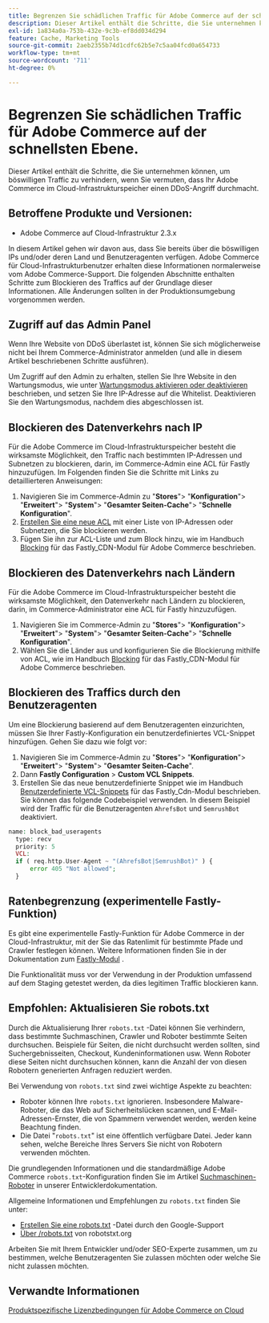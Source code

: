 ```yaml
---
title: Begrenzen Sie schädlichen Traffic für Adobe Commerce auf der schnellsten Ebene.
description: Dieser Artikel enthält die Schritte, die Sie unternehmen können, um böswilligen Traffic zu verhindern, wenn Sie vermuten, dass Ihr Adobe Commerce im Cloud-Infrastrukturspeicher einen DDoS-Angriff durchmacht.
exl-id: 1a834a0a-753b-432e-9c3b-ef8dd034d294
feature: Cache, Marketing Tools
source-git-commit: 2aeb2355b74d1cdfc62b5e7c5aa04fcd0a654733
workflow-type: tm+mt
source-wordcount: '711'
ht-degree: 0%

---
```


# Begrenzen Sie schädlichen Traffic für Adobe Commerce auf der schnellsten Ebene.

Dieser Artikel enthält die Schritte, die Sie unternehmen können, um böswilligen Traffic zu verhindern, wenn Sie vermuten, dass Ihr Adobe Commerce im Cloud-Infrastrukturspeicher einen DDoS-Angriff durchmacht.

## Betroffene Produkte und Versionen:

* Adobe Commerce auf Cloud-Infrastruktur 2.3.x

In diesem Artikel gehen wir davon aus, dass Sie bereits über die böswilligen IPs und/oder deren Land und Benutzeragenten verfügen. Adobe Commerce für Cloud-Infrastrukturbenutzer erhalten diese Informationen normalerweise vom Adobe Commerce-Support. Die folgenden Abschnitte enthalten Schritte zum Blockieren des Traffics auf der Grundlage dieser Informationen. Alle Änderungen sollten in der Produktionsumgebung vorgenommen werden.

## Zugriff auf das Admin Panel

Wenn Ihre Website von DDoS überlastet ist, können Sie sich möglicherweise nicht bei Ihrem Commerce-Administrator anmelden (und alle in diesem Artikel beschriebenen Schritte ausführen).

Um Zugriff auf den Admin zu erhalten, stellen Sie Ihre Website in den Wartungsmodus, wie unter [Wartungsmodus aktivieren oder deaktivieren](https://experienceleague.adobe.com/en/docs/commerce-operations/installation-guide/tutorials/maintenance-mode) beschrieben, und setzen Sie Ihre IP-Adresse auf die Whitelist. Deaktivieren Sie den Wartungsmodus, nachdem dies abgeschlossen ist.

## Blockieren des Datenverkehrs nach IP

Für die Adobe Commerce im Cloud-Infrastrukturspeicher besteht die wirksamste Möglichkeit, den Traffic nach bestimmten IP-Adressen und Subnetzen zu blockieren, darin, im Commerce-Admin eine ACL für Fastly hinzuzufügen. Im Folgenden finden Sie die Schritte mit Links zu detaillierteren Anweisungen:

1. Navigieren Sie im Commerce-Admin zu &quot;**Stores**&quot;> &quot;**Konfiguration**&quot;> &quot;**Erweitert**&quot;> &quot;**System**&quot;> &quot;**Gesamter Seiten-Cache**&quot;> &quot;**Schnelle Konfiguration**&quot;.
1. [Erstellen Sie eine neue ACL](https://github.com/fastly/fastly-magento2/blob/master/Documentation/Guides/ACL.md) mit einer Liste von IP-Adressen oder Subnetzen, die Sie blockieren werden.
1. Fügen Sie ihn zur ACL-Liste und zum Block hinzu, wie im Handbuch [Blocking](https://github.com/fastly/fastly-magento2/blob/master/Documentation/Guides/BLOCKING.md) für das Fastly\_CDN-Modul für Adobe Commerce beschrieben.

## Blockieren des Datenverkehrs nach Ländern

Für die Adobe Commerce im Cloud-Infrastrukturspeicher besteht die wirksamste Möglichkeit, den Datenverkehr nach Ländern zu blockieren, darin, im Commerce-Administrator eine ACL für Fastly hinzuzufügen.

1. Navigieren Sie im Commerce-Admin zu &quot;**Stores**&quot;> &quot;**Konfiguration**&quot;> &quot;**Erweitert**&quot;> &quot;**System**&quot;> &quot;**Gesamter Seiten-Cache**&quot;> &quot;**Schnelle Konfiguration**&quot;.
1. Wählen Sie die Länder aus und konfigurieren Sie die Blockierung mithilfe von ACL, wie im Handbuch [Blocking](https://github.com/fastly/fastly-magento2/blob/master/Documentation/Guides/BLOCKING.md) für das Fastly\_CDN-Modul für Adobe Commerce beschrieben.

## Blockieren des Traffics durch den Benutzeragenten

Um eine Blockierung basierend auf dem Benutzeragenten einzurichten, müssen Sie Ihrer Fastly-Konfiguration ein benutzerdefiniertes VCL-Snippet hinzufügen. Gehen Sie dazu wie folgt vor:

1. Navigieren Sie im Commerce-Admin zu &quot;**Stores**&quot;> &quot;**Konfiguration**&quot;> &quot;**Erweitert**&quot;> &quot;**System**&quot;> &quot;**Gesamter Seiten-Cache**&quot;.
1. Dann **Fastly Configuration** > **Custom VCL Snippets**.
1. Erstellen Sie das neue benutzerdefinierte Snippet wie im Handbuch [Benutzerdefinierte VCL-Snippets](https://github.com/fastly/fastly-magento2/blob/master/Documentation/Guides/CUSTOM-VCL-SNIPPETS.md) für das Fastly\_Cdn-Modul beschrieben. Sie können das folgende Codebeispiel verwenden. In diesem Beispiel wird der Traffic für die Benutzeragenten `AhrefsBot` und `SemrushBot` deaktiviert.

```php
name: block_bad_useragents
  type: recv
  priority: 5
  VCL:
  if ( req.http.User-Agent ~ "(AhrefsBot|SemrushBot)" ) {
      error 405 "Not allowed";
  }
```

## Ratenbegrenzung (experimentelle Fastly-Funktion)

Es gibt eine experimentelle Fastly-Funktion für Adobe Commerce in der Cloud-Infrastruktur, mit der Sie das Ratenlimit für bestimmte Pfade und Crawler festlegen können. Weitere Informationen finden Sie in der Dokumentation zum [Fastly-Modul](https://github.com/fastly/fastly-magento2/blob/master/Documentation/Guides/RATE-LIMITING.md) .

Die Funktionalität muss vor der Verwendung in der Produktion umfassend auf dem Staging getestet werden, da dies legitimen Traffic blockieren kann.

## Empfohlen: Aktualisieren Sie robots.txt

Durch die Aktualisierung Ihrer `robots.txt` -Datei können Sie verhindern, dass bestimmte Suchmaschinen, Crawler und Roboter bestimmte Seiten durchsuchen. Beispiele für Seiten, die nicht durchsucht werden sollten, sind Suchergebnisseiten, Checkout, Kundeninformationen usw. Wenn Roboter diese Seiten nicht durchsuchen können, kann die Anzahl der von diesen Robotern generierten Anfragen reduziert werden.

Bei Verwendung von `robots.txt` sind zwei wichtige Aspekte zu beachten:

* Roboter können Ihre `robots.txt` ignorieren. Insbesondere Malware-Roboter, die das Web auf Sicherheitslücken scannen, und E-Mail-Adressen-Ernster, die von Spammern verwendet werden, werden keine Beachtung finden.
* Die Datei &quot;`robots.txt`&quot; ist eine öffentlich verfügbare Datei. Jeder kann sehen, welche Bereiche Ihres Servers Sie nicht von Robotern verwenden möchten.

Die grundlegenden Informationen und die standardmäßige Adobe Commerce `robots.txt`-Konfiguration finden Sie im Artikel [Suchmaschinen-Roboter](https://experienceleague.adobe.com/en/docs/commerce-admin/marketing/seo/seo-overview#search-engine-robots) in unserer Entwicklerdokumentation.

Allgemeine Informationen und Empfehlungen zu `robots.txt` finden Sie unter:

* [Erstellen Sie eine robots.txt](https://developers.google.com/search/docs/advanced/robots/create-robots-txt) -Datei durch den Google-Support
* [Über /robots.txt](https://www.robotstxt.org/robotstxt.html) von robotstxt.org

Arbeiten Sie mit Ihrem Entwickler und/oder SEO-Experte zusammen, um zu bestimmen, welche Benutzeragenten Sie zulassen möchten oder welche Sie nicht zulassen möchten.

## Verwandte Informationen

[Produktspezifische Lizenzbedingungen für Adobe Commerce on Cloud](https://www.adobe.com/content/dam/cc/en/legal/terms/enterprise/pdfs/PSLT-AdobeCommerceCloud-WW-2023v1.pdf)
